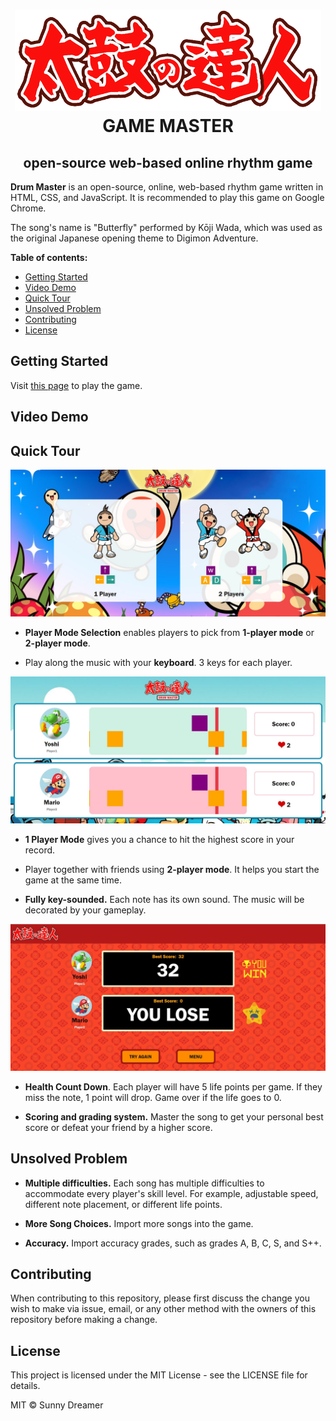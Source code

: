 <h1 align="center"><img src="./assets/images/logo.png"  height="162" /><br>GAME MASTER</h1>

<h2 align="center">open-source web-based online rhythm game</h2>

**Drum Master** is an open-source, online, web-based rhythm game written in HTML, CSS, and JavaScript. It is recommended to play this game on Google Chrome.

The song's name is "Butterfly" performed by Kōji Wada, which was used as the original Japanese opening theme to Digimon Adventure.

**Table of contents:**

- [Getting Started](#GettingStarted)
- [Video Demo](#VideoDemo)
- [Quick Tour](#QuickTour)
- [Unsolved Problem](#UnsolvedProblem)
- [Contributing](#Contributing)
- [License](#License)

## Getting Started

Visit [this page](https://sunnydreamer.github.io/drum-master-game/) to play the game.

## Video Demo

<p align="center">
  <a href="https://user-images.githubusercontent.com/76085212/189548451-b1dd6b0a-7d9b-40a8-b6d8-fafd296bdd07.mp4" alt="Video Demo" width="754"/></a>
</p>

## Quick Tour

![screenshot](./assets/images/screenshot1.jpg)

- **Player Mode Selection** enables players to pick from **1-player mode** or **2-player mode**.

- Play along the music with your **keyboard**. 3 keys for each player.

![screenshot](./assets/images/screenshot6.jpg)

- **1 Player Mode** gives you a chance to hit the highest score in your record.

- Player together with friends using **2-player mode**. It helps you start the game at the same time.

- **Fully key-sounded.** Each note has its own sound. The music will be decorated by your gameplay.

![screenshot](./assets/images/screenshot4.jpg)

- **Health Count Down**. Each player will have 5 life points per game. If they miss the note, 1 point will drop. Game over if the life goes to 0.

- **Scoring and grading system.**
  Master the song to get your personal best score or defeat your friend by a higher score.

## Unsolved Problem

- **Multiple difficulties.** Each song has multiple difficulties to accommodate every player's skill level. For example, adjustable speed, different note placement, or different life points.

- **More Song Choices.** Import more songs into the game.

- **Accuracy.** Import accuracy grades, such as grades A, B, C, S, and S++.

## Contributing

When contributing to this repository, please first discuss the change you wish to
make via issue, email, or any other method with the owners of this repository
before making a change.

## License

This project is licensed under the MIT License - see the LICENSE file for details.

MIT © Sunny Dreamer
